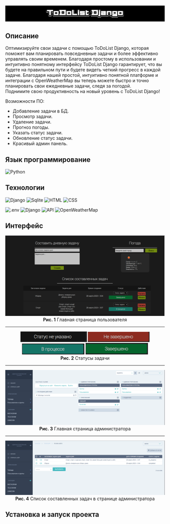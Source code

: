 ![Header](https://github.com/SultanovAsadbek/ToDoList-Django/blob/Example/Project_assets/prj_name.gif)

## Описание
Оптимизируйте свои задачи с помощью ToDoList Django, которая поможет вам планировать повседневные задачи и более эффективно управлять своим временем. Благодаря простому в использовании и интуитивно понятному интерфейсу ToDoList Django гарантирует, что вы будете на правильном пути и будете видеть четкий прогресс в каждой задаче. Благодаря нашей простой, интуитивно понятной платформе и интеграции с OpenWeatherMap вы теперь можете быстро и точно планировать свои ежедневные задачи, следя за погодой. 
<br> Поднимите свою продуктивность на новый уровень с ToDoList Django!

Возможности ПО:
- Добавление задачи в БД.
- Просмотр задачи.
- Удаление задачи.
- Прогноз погоды.
- Указать статус задачи.
- Обновление статус задачи.
- Красивый админ панель.
 
## Язык программирование
![Python](https://img.shields.io/badge/python-black?style=for-the-badge&logo=python&logoColor=yellow)

## Технологии
![Django](https://img.shields.io/badge/Django-black?style=for-the-badge&logo=django&logoColor=green)
![Sqlite](https://img.shields.io/badge/sqlite3-black?style=for-the-badge&logo=sqlite&logoColor=blue)
![HTML](https://img.shields.io/badge/HTML5-black?style=for-the-badge&logo=HTML5&logoColor=orange)
![CSS](https://img.shields.io/badge/CSS3-black?style=for-the-badge&logo=CSS3&logoColor=blue)

![.env](https://img.shields.io/badge/.env-black?style=for-the-badge&logo=.env&logoColor=green)
![Django](https://img.shields.io/badge/django_jet_reboot-black?style=for-the-badge&logo=Vectorworks&logoColor=red)
![API](https://img.shields.io/badge/API-black?style=for-the-badge&logo=Vectorworks&logoColor=blue)
![OpenWeatherMap](https://img.shields.io/badge/openweathermap-black?style=for-the-badge&logo=Vectorworks&logoColor=blue)



## Интерфейс
<p align="center">
  <img src="https://github.com/SultanovAsadbek/ToDoList-Django/blob/Example/Project_assets/main_page.png">
  <strong>Рис. 1</strong>  Главная страница пользователя
</p>
<hr>

<p align="center">
  <img src="https://github.com/SultanovAsadbek/ToDoList-Django/blob/Example/Project_assets/none_status.png" />
  <img src="https://github.com/SultanovAsadbek/ToDoList-Django/blob/Example/Project_assets/not_completed.png" />
  <img src="https://github.com/SultanovAsadbek/ToDoList-Django/blob/Example/Project_assets/in_progress.png" />
  <img src="https://github.com/SultanovAsadbek/ToDoList-Django/blob/Example/Project_assets/completed.png" />
  <br> <strong>Рис. 2</strong> Статусы задачи
</p>
<hr>

<p align="center">
  <img src="https://github.com/SultanovAsadbek/ToDoList-Django/blob/Example/Project_assets/main_admin_page.png">
  <strong>Рис. 3</strong> Главная страница администратора
</p>
<hr>

<p align="center">
  <img src="https://github.com/SultanovAsadbek/ToDoList-Django/blob/Example/Project_assets/taks_list_admin_page.png">
  <strong>Рис. 4</strong> Список составленных задач в странице администратора
</p>

## Установка и запуск проекта
